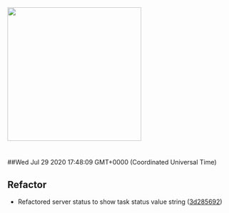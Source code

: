 <img width="300px" src="https://sickrage.ca/img/logo-stacked.png" />

# 

##Wed Jul 29 2020 17:48:09 GMT+0000 (Coordinated Universal Time)


## Refactor
  - Refactored server status to show task status value string
  ([3d285692](https://gitlab-ci-token:X7y75csNrEWkzr3MSQc4@git.sickrage.ca/SiCKRAGE/sickrage/commit/3d2856923182324aee438ddeb164f56e40976dd6))




